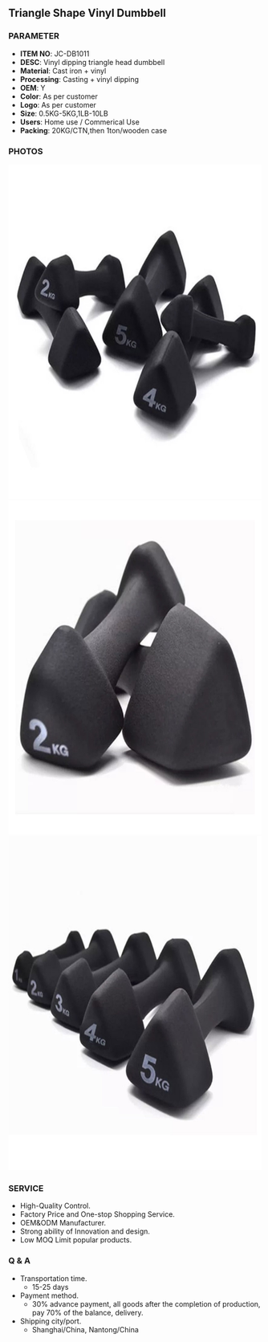 ## Triangle Shape Vinyl Dumbbell 

### PARAMETER 
* **ITEM NO**: JC-DB1011
* **DESC**: Vinyl dipping triangle head dumbbell
* **Material**: Cast iron + vinyl
* **Processing**: Casting + vinyl dipping
* **OEM**: Y
* **Color**: As per customer
* **Logo**: As per customer
* **Size**: 0.5KG-5KG,1LB-10LB
* **Users**: Home use / Commerical Use
* **Packing**: 20KG/CTN,then 1ton/wooden case

### PHOTOS 
<img src="/imgs/DB/JC-DB1011/Crossfit-Black-Triangle-Neoprene-Dumbbell.jpg" width="666px" height="666px" />
<img src="/imgs/DB/JC-DB1011/Crossfit-Black-Triangle-Neoprene-Dumbbell (1).jpg" width="666px" height="666px" />
<img src="/imgs/DB/JC-DB1011/Crossfit-Black-Triangle-Neoprene-Dumbbell (2).jpg" width="666px" height="666px" />

### SERVICE
* High-Quality Control.
* Factory Price and One-stop Shopping Service.
* OEM&ODM Manufacturer.
* Strong ability of Innovation and design.
* Low MOQ Limit popular products.

### Q & A
* Transportation time.
    * 15-25 days
* Payment method.
    * 30% advance payment, all goods after the completion of production, pay 70% of the balance, delivery.
* Shipping city/port.
    * Shanghai/China, Nantong/China